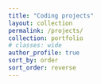 ```yaml
---
title: "Coding projects"
layout: collection
permalink: /projects/
collection: portfolio
# classes: wide
author_profile: true
sort_by: order
sort_order: reverse
---
```



